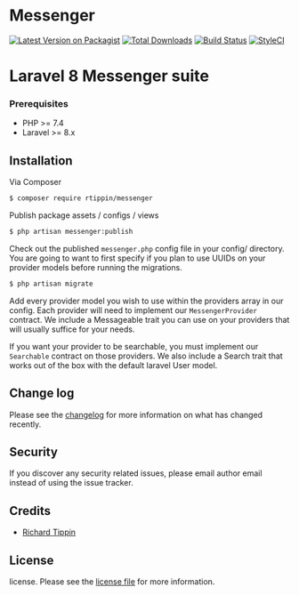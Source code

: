 # Messenger

[![Latest Version on Packagist][ico-version]][link-packagist]
[![Total Downloads][ico-downloads]][link-downloads]
[![Build Status][ico-travis]][link-travis]
[![StyleCI][ico-styleci]][link-styleci]

# Laravel 8 Messenger suite

### Prerequisites
- PHP >= 7.4
- Laravel >= 8.x

## Installation

Via Composer

``` bash
$ composer require rtippin/messenger
```

Publish package assets / configs / views

```bash
$ php artisan messenger:publish
```

Check out the published `messenger.php` config file in your config/ directory. You are going to want to first specify if you plan to use UUIDs on your provider models before running the migrations.

```bash
$ php artisan migrate
```

Add every provider model you wish to use within the providers array in our config. Each provider will need to implement our `MessengerProvider` contract. We include a Messageable trait you can use on your providers that will usually suffice for your needs.

If you want your provider to be searchable, you must implement our `Searchable` contract on those providers. We also include a Search trait that works out of the box with the default laravel User model.

## Change log

Please see the [changelog](changelog.md) for more information on what has changed recently.

## Security

If you discover any security related issues, please email author email instead of using the issue tracker.

## Credits

- [Richard Tippin][link-author]

## License

license. Please see the [license file](LICENSE.md) for more information.

[ico-version]: https://img.shields.io/packagist/v/rtippin/messenger.svg?style=flat-square
[ico-downloads]: https://img.shields.io/packagist/dt/rtippin/messenger.svg?style=flat-square
[ico-travis]: https://img.shields.io/travis/rtippin/messenger/master.svg?style=flat-square
[ico-styleci]: https://styleci.io/repos/309521487/shield

[link-packagist]: https://packagist.org/packages/rtippin/messenger
[link-downloads]: https://packagist.org/packages/rtippin/messenger
[link-travis]: https://travis-ci.org/rtippin/messenger
[link-styleci]: https://styleci.io/repos/309521487
[link-author]: https://github.com/rtippin
